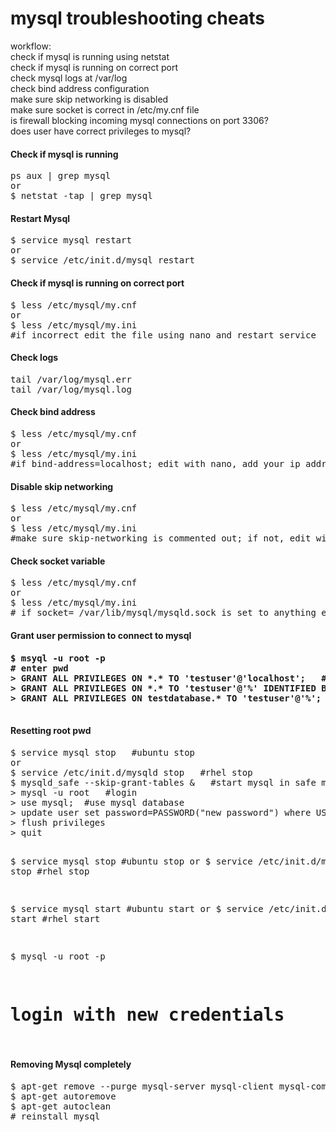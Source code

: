 mysql troubleshooting cheats
============================

workflow:<br>
check if mysql is running using netstat<br>
check if mysql is running on correct port<br>
check mysql logs at /var/log<br>
check bind address configuration<br> 
make sure skip networking is disabled<br>
make sure socket is correct in /etc/my.cnf file<br>
is firewall blocking incoming mysql connections on port 3306?<br>
does user have correct privileges to mysql?<br>

<h4>Check if mysql is running</h4>
<pre>
ps aux | grep mysql
or
$ netstat -tap | grep mysql
</pre>

<h4>Restart Mysql</h4>
<pre>$ service mysql restart
or
$ service /etc/init.d/mysql restart
</pre>

<h4>Check if mysql is running on correct port</h4>
<pre>
$ less /etc/mysql/my.cnf
or
$ less /etc/mysql/my.ini
#if incorrect edit the file using nano and restart service 
</pre>

<h4>Check logs</h4>
<pre>
tail /var/log/mysql.err
tail /var/log/mysql.log
</pre>

<h4>Check bind address</h4>
<pre>
$ less /etc/mysql/my.cnf
or
$ less /etc/mysql/my.ini
#if bind-address=localhost; edit with nano, add your ip address or delete alltogether and restart
</pre>

<h4>Disable skip networking</h4>
<pre>
$ less /etc/mysql/my.cnf
or
$ less /etc/mysql/my.ini
#make sure skip-networking is commented out; if not, edit with nano and restart
</pre>


<h4>Check socket variable</h4>
<pre>
$ less /etc/mysql/my.cnf
or
$ less /etc/mysql/my.ini
# if socket= /var/lib/mysql/mysqld.sock is set to anything else edit with nano and restart service
</pre>


<h4>Grant user permission to connect to mysql<h4>
<pre>
$ msyql -u root -p
# enter pwd
> GRANT ALL PRIVILEGES ON *.* TO 'testuser'@'localhost';   #local
> GRANT ALL PRIVILEGES ON *.* TO 'testuser'@'%' IDENTIFIED BY 'password' WITH GRANT OPTION;  #remotely
> GRANT ALL PRIVILEGES ON testdatabase.* TO 'testuser'@'%';   #remotely on specific database

</pre>

<h4>Resetting root pwd</h4>
<pre>
$ service mysql stop   #ubuntu stop
or 
$ service /etc/init.d/mysqld stop   #rhel stop
$ mysqld_safe --skip-grant-tables &   #start mysql in safe mode
> mysql -u root   #login
> use mysql;  #use mysql database
> update user set password=PASSWORD("new password") where USER='root'
> flush privileges
> quit

$ service mysql stop   #ubuntu stop
or 
$ service /etc/init.d/mysqld stop   #rhel stop

$ service mysql start   #ubuntu start
or 
$ service /etc/init.d/mysqld start   #rhel start

$ mysql -u root -p
# login with new credentials
</pre>

<h4>Removing Mysql completely</h4>
<pre>
$ apt-get remove --purge mysql-server mysql-client mysql-common
$ apt-get autoremove
$ apt-get autoclean
# reinstall mysql
</pre>


























